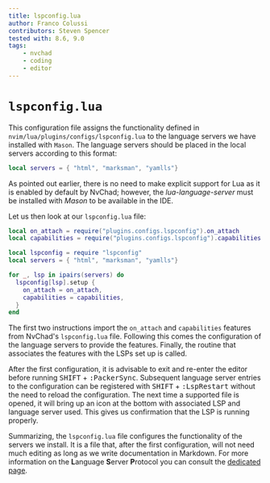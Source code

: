```yaml
---
title: lspconfig.lua
author: Franco Colussi
contributors: Steven Spencer
tested with: 8.6, 9.0
tags:
    - nvchad
    - coding
    - editor
---
```


# `lspconfig.lua`

This configuration file assigns the functionality defined in `nvim/lua/plugins/configs/lspconfig.lua` to the language servers we have installed with `Mason`. The language servers should be placed in the local servers according to this format:

```lua
local servers = { "html", "marksman", "yamlls"}
```

As pointed out earlier, there is no need to make explicit support for Lua as it is enabled by default by NvChad; however, the *lua-language-server* must be installed with *Mason* to be available in the IDE.

Let us then look at our `lspconfig.lua` file:

```lua
local on_attach = require("plugins.configs.lspconfig").on_attach
local capabilities = require("plugins.configs.lspconfig").capabilities

local lspconfig = require "lspconfig"
local servers = { "html", "marksman", "yamlls"}

for _, lsp in ipairs(servers) do
  lspconfig[lsp].setup {
    on_attach = on_attach,
    capabilities = capabilities,
  }
end
```

The first two instructions import the `on_attach` and `capabilities` features from NvChad's `lspconfig.lua` file. Following this comes the configuration of the language servers to provide the features. Finally, the routine that associates the features with the LSPs set up is called.

After the first configuration, it is advisable to exit and re-enter the editor before running <kbd>SHIFT</kbd> + <kbd>:PackerSync</kbd>. Subsequent language server entries to the configuration can be registered with <kbd>SHIFT</kbd> + <kbd>:LspRestart</kbd> without the need to reload the configuration. The next time a supported file is opened, it will bring up an icon at the bottom with associated LSP and language server used. This gives us confirmation that the LSP is running properly.

Summarizing, the `lspconfig.lua` file configures the functionality of the servers we install. It is a file that, after the first configuration, will not need much editing as long as we write documentation in Markdown. For more information on the **L**anguage **S**erver **P**rotocol you can consult the [dedicated page](../lsp.md).  
